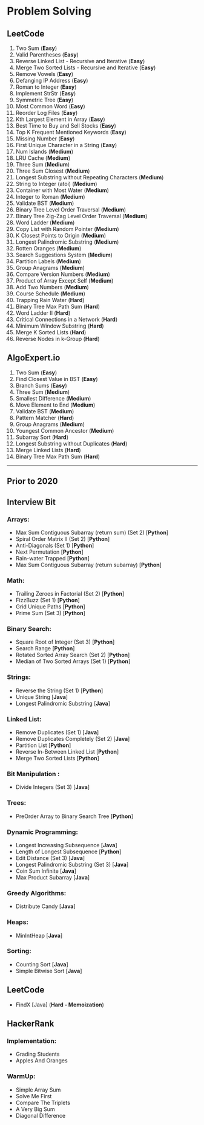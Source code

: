 # Problem Solving
<h2> LeetCode </h2>
<ol>
    <li> Two Sum (<b>Easy</b>)</li>
    <li> Valid Parentheses (<b>Easy</b>)</li>
    <li> Reverse Linked List - Recursive and Iterative (<b>Easy</b>)</li>
    <li> Merge Two Sorted Lists - Recursive and Iterative (<b>Easy</b>)</li>
    <li> Remove Vowels (<b>Easy</b>)</li>
    <li> Defanging IP Address (<b>Easy</b>)</li>
    <li> Roman to Integer (<b>Easy</b>)</li>
    <li> Implement StrStr (<b>Easy</b>)</li>
    <li> Symmetric Tree (<b>Easy</b>)</li>
    <li> Most Common Word (<b>Easy</b>)</li>
    <li> Reorder Log Files (<b>Easy</b>)</li>
    <li> Kth Largest Element in Array (<b>Easy</b>)</li>
    <li> Best Time to Buy and Sell Stocks (<b>Easy</b>)</li>
    <li> Top K Frequent Mentioned Keywords (<b>Easy</b>)</li>
    <li> Missing Number (<b>Easy</b>)</li>
    <li> First Unique Character in a String (<b>Easy</b>)</li>
    <li> Num Islands (<b>Medium</b>)</li>
    <li> LRU Cache (<b>Medium</b>)</li>
    <li> Three Sum (<b>Medium</b>)</li>
    <li> Three Sum Closest (<b>Medium</b>)</li>
    <li> Longest Substring without Repeating Characters (<b>Medium</b>)</li>
    <li> String to Integer (atoi) (<b>Medium</b>)</li>
    <li> Container with Most Water (<b>Medium</b>)</li>
    <li> Integer to Roman (<b>Medium</b>)</li>
    <li> Validate BST (<b>Medium</b>)</li>
    <li> Binary Tree Level Order Traversal (<b>Medium</b>)</li>
    <li> Binary Tree Zig-Zag Level Order Traversal (<b>Medium</b>)</li>
    <li> Word Ladder (<b>Medium</b>)</li>
    <li> Copy List with Random Pointer (<b>Medium</b>)</li>
    <li> K Closest Points to Origin (<b>Medium</b>)</li>
    <li> Longest Palindromic Substring (<b>Medium</b>)</li>
    <li> Rotten Oranges (<b>Medium</b>)</li>
    <li> Search Suggestions System (<b>Medium</b>)</li>
    <li> Partition Labels (<b>Medium</b>)</li>
    <li> Group Anagrams (<b>Medium</b>)</li>
    <li> Compare Version Numbers (<b>Medium</b>)</li>
    <li> Product of Array Except Self (<b>Medium</b>)</li>
    <li> Add Two Numbers (<b>Medium</b>)</li>
    <li> Course Schedule (<b>Medium</b>)</li>
    <li> Trapping Rain Water (<b>Hard</b>)</li>
    <li> Binary Tree Max Path Sum (<b>Hard</b>)</li>
    <li> Word Ladder II (<b>Hard</b>)</li>
    <li> Critical Connections in a Network (<b>Hard</b>)</li>
    <li> Minimum Window Substring (<b>Hard</b>)</li>
    <li> Merge K Sorted Lists (<b>Hard</b>)</li>
    <li> Reverse Nodes in k-Group (<b>Hard</b>)</li>
</ol>

<h2> AlgoExpert.io </h2>
<ol>
    <li> Two Sum (<b>Easy</b>)</li>
    <li> Find Closest Value in BST (<b>Easy</b>)</li>
    <li> Branch Sums (<b>Easy</b>) </li>
    <li> Three Sum (<b>Medium</b>)</li>
    <li> Smallest Difference (<b>Medium</b>)</li>
    <li> Move Element to End (<b>Medium</b>)</li>
    <li> Validate BST (<b>Medium</b>)</li>
    <li> Pattern Matcher (<b>Hard</b>)</li>
    <li> Group Anagrams (<b>Medium</b>)</li>
    <li> Youngest Common Ancestor (<b>Medium</b>)</li>
    <li> Subarray Sort (<b>Hard</b>)</li>
    <li> Longest Substring without Duplicates (<b>Hard</b>)</li>
    <li> Merge Linked Lists (<b>Hard</b>)</li>
    <li> Binary Tree Max Path Sum (<b>Hard</b>)</li>
</ol>

***

<h2>Prior to 2020</h2>
<h2> Interview Bit </h2>
<h3> Arrays: </h3>
<ul>
    <li> Max Sum Contiguous Subarray (return sum) (Set 2) [<b>Python</b>]</li>
    <li> Spiral Order Matrix II (Set 2) [<b>Python</b>]</li>
    <li> Anti-Diagonals (Set 1) [<b>Python</b>]</li>
    <li> Next Permutation [<b>Python</b>]</li>
    <li> Rain-water Trapped [<b>Python</b>]</li>
    <li> Max Sum Contiguous Subarray (return subarray) [<b>Python</b>]</li>
</ul>

<h3> Math: </h3>
<ul>
    <li> Trailing Zeroes in Factorial (Set 2) [<b>Python</b>]</li>
    <li> FizzBuzz (Set 1) [<b>Python</b>]</li>
    <li> Grid Unique Paths [<b>Python</b>]</li>
    <li> Prime Sum (Set 3) [<b>Python</b>]</li>
</ul>


<h3> Binary Search: </h3>
<ul>
    <li> Square Root of Integer (Set 3) [<b>Python</b>]</li>
    <li> Search Range [<b>Python</b>]</li>
    <li> Rotated Sorted Array Search (Set 2) [<b>Python</b>]</li>
    <li> Median of Two Sorted Arrays (Set 1) [<b>Python</b>]</li>
</ul>

<h3> Strings: </h3>
<ul>
    <li> Reverse the String (Set 1) [<b>Python</b>]</li>
    <li> Unique String [<b>Java</b>]</li>
    <li> Longest Palindromic Substring [<b>Java</b>]</li>
</ul>

<h3> Linked List: </h3>
<ul>
    <li> Remove Duplicates (Set 1) [<b>Java</b>]</li>
    <li> Remove Duplicates Completely (Set 2) [<b>Java</b>]</li>
    <li> Partition List [<b>Python</b>]</li>
    <li> Reverse In-Between Linked List [<b>Python</b>]</li>
    <li> Merge Two Sorted Lists [<b>Python</b>]</li>
</ul>

<h3> Bit Manipulation : </h3>
<ul>
    <li> Divide Integers (Set 3) [<b>Java</b>]</li>
</ul>

<h3> Trees: </h3>
<ul>
    <li> PreOrder Array to Binary Search Tree [<b>Python</b>]</li>
</ul>

<H3> Dynamic Programming: </h3>
<ul>
    <li> Longest Increasing Subsequence [<b>Java</b>]</li>
    <li> Length of Longest Subsequence [<b>Python</b>]</li>
    <li> Edit Distance (Set 3) [<b>Java</b>]</li>
    <li> Longest Palindromic Substring (Set 3) [<b>Java</b>]</li>
    <li> Coin Sum Infinite [<b>Java</b>]</li>
    <li> Max Product Subarray [<b>Java</b>]</li>
</ul>

<h3> Greedy Algorithms: </h3>
<ul>
    <li> Distribute Candy [<b>Java</b>]</li>
</ul>

<h3> Heaps: </h3>
<ul>
    <li> MinIntHeap [<b>Java</b>]</li>
</ul>

<h3> Sorting: </h3>
<ul>
    <li> Counting Sort [<b>Java</b>]</li>
    <li> Simple Bitwise Sort [<b>Java</b>]</li>
</ul>

<h2> LeetCode </h2>
<ul>
    <li> FindX [Java] (<b>Hard - Memoization</b>)</li>
</ul>

<h2>HackerRank </h2>
<h3>Implementation: </h3>
<ul>
    <li>Grading Students</li>
    <li>Apples And Oranges</li>
</ul>

<h3>WarmUp: </h3>
<ul>
    <li>Simple Array Sum</li>
    <li>Solve Me First</li>
    <li>Compare The Triplets</li>
    <li>A Very Big Sum</li>
    <li>Diagonal Difference</li>
</ul>


